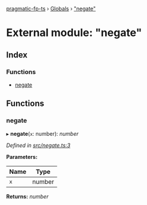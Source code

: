 [pragmatic-fp-ts](../README.md) › [Globals](../globals.md) › ["negate"](_negate_.md)

# External module: "negate"

## Index

### Functions

* [negate](_negate_.md#negate)

## Functions

###  negate

▸ **negate**(`x`: number): *number*

*Defined in [src/negate.ts:3](https://github.com/hermann-p/pragmatic-fp-ts/blob/87551e7/src/negate.ts#L3)*

**Parameters:**

Name | Type |
------ | ------ |
`x` | number |

**Returns:** *number*
